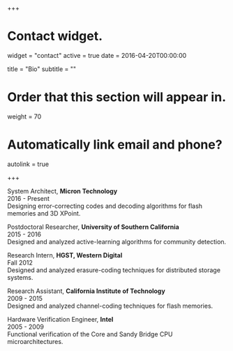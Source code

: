+++
# Contact widget.
widget = "contact"
active = true
date = 2016-04-20T00:00:00

title = "Bio"
subtitle = ""

# Order that this section will appear in.
weight = 70

# Automatically link email and phone?
autolink = true

+++

System Architect, **Micron Technology**  
2016 - Present  
Designing error-correcting codes and decoding algorithms for flash memories and 3D XPoint.

Postdoctoral Researcher, **University of Southern California**  
2015 - 2016  
Designed and analyzed active-learning algorithms for community detection.

Research Intern, **HGST, Western Digital**  
Fall 2012  
Designed and analyzed erasure-coding techniques for distributed storage systems.

Research Assistant, **California Institute of Technology**  
2009 - 2015  
Designed and analyzed channel-coding techniques for flash memories.

Hardware Verification Engineer, **Intel**  
2005 - 2009  
Functional verification of the Core and Sandy Bridge CPU microarchitectures.


